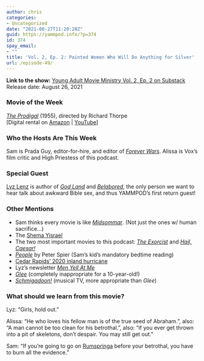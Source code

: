 ```yaml
---
author: chris
categories:
- Uncategorized
date: "2021-08-27T11:20:20Z"
guid: https://yammpod.info/?p=374
id: 374
spay_email:
- ""
title: 'Vol. 2, Ep. 2: Painted Women Who Will Do Anything for Silver'
url: /episode-49/
---
```

 

**Link to the show:** <a href="https://yammpod.substack.com/p/vol-2-episode-2-painted-women-who" data-type="URL">Young Adult Movie Ministry Vol. 2, Ep. 2 on Substack</a>  
Release date: August 26, 2021

### Movie of the Week

_[The Prodigal](https://www.imdb.com/title/tt0039192/?ref_=fn_al_tt_2)_ (1955), directed by Richard Thorpe  
[Digital rental on [Amazon](https://www.amazon.com/gp/video/detail/amzn1.dv.gti.fead4b26-d239-3ca0-2921-7db5f258c9e8?ref_=imdbref_tt_wbr_pvt_aiv&tag=imdbtag_tt_wbr_pvt_aiv-20) | [YouTube](https://www.youtube.com/watch?v=cy_V7dKH9K8)]

### Who the Hosts Are This Week

Sam is Prada Guy, editor-for-hire, and editor of _[Forever Wars](https://foreverwars.substack.com/)_. Alissa is Vox&#8217;s film critic and High Priestess of this podcast.

### Special Guest

[Lyz Lenz](https://lyzlenz.com/) is author of _[God Land](https://bookshop.org/a/20775/9780253041531)_ and [_Belabored_](https://bookshop.org/a/20775/9781541762831), the only person we want to hear talk about awkward Bible sex, and thus YAMMPOD&#8217;s first return guest!

### Other Mentions

  * Sam thinks every movie is like _[Midsommar](https://www.imdb.com/title/tt8772262/)_. (Not just the ones w/ human sacrifice&#8230;)
  * The [Shema Yisrael](https://en.wikipedia.org/wiki/Shema_Yisrael)
  * The two most important movies to this podcast: _[The Exorcist](https://www.imdb.com/title/tt0070047)_ and _[Hail, Caesar!](https://www.imdb.com/title/tt0475290/)_
  * _[People](https://bookshop.org/a/20775/9780385131810)_ by Peter Spier (Sam&#8217;s kid&#8217;s mandatory bedtime reading)
  * [Cedar Rapids&#8217; 2020 inland hurricane](https://www.cedar-rapids.org/derecho/index.php)
  * Lyz&#8217;s newsletter _[Men Yell At Me](https://lyz.substack.com/)_
  * _[Glee](https://www.imdb.com/title/tt1327801/)_ (completely inappropriate for a 10-year-old!)
  * _[Schmigadoon!](https://www.imdb.com/title/tt11808942/)_ (musical TV, more appropriate than _Glee_)

### What should we learn from this movie?

Lyz: &#8220;Girls, hold out.&#8221;

Alissa: &#8220;He who loves his fellow man is of the true seed of Abraham.&#8221;, also: &#8220;A man cannot be too clean for his betrothal.&#8221;, also: &#8220;if you ever get thrown into a pit of skeletons, don&#8217;t despair. You may still get out.&#8221;

Sam: &#8220;If you&#8217;re going to go on [Rumspringa](https://en.wikipedia.org/wiki/Rumspringa) before your betrothal, you have to burn all the evidence.&#8221;<figure class="wp-block-embed is-type-video is-provider-youtube wp-block-embed-youtube wp-embed-aspect-4-3 wp-has-aspect-ratio">

<div class="wp-block-embed__wrapper">
</div></figure>